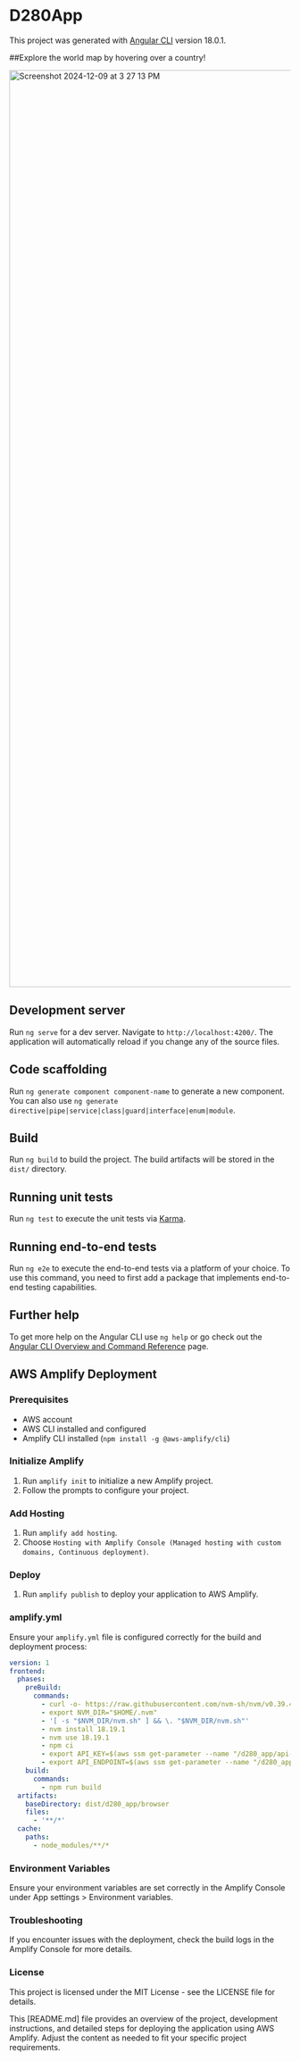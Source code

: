 # D280App

This project was generated with [Angular CLI](https://github.com/angular/angular-cli) version 18.0.1.


##Explore the world map by hovering over a country!

<img width="1643" alt="Screenshot 2024-12-09 at 3 27 13 PM" src="https://github.com/user-attachments/assets/3a8ace9e-059f-4240-915c-09309398c3d9">


## Development server

Run `ng serve` for a dev server. Navigate to `http://localhost:4200/`. The application will automatically reload if you change any of the source files.

## Code scaffolding

Run `ng generate component component-name` to generate a new component. You can also use `ng generate directive|pipe|service|class|guard|interface|enum|module`.

## Build

Run `ng build` to build the project. The build artifacts will be stored in the `dist/` directory.

## Running unit tests

Run `ng test` to execute the unit tests via [Karma](https://karma-runner.github.io).

## Running end-to-end tests

Run `ng e2e` to execute the end-to-end tests via a platform of your choice. To use this command, you need to first add a package that implements end-to-end testing capabilities.

## Further help

To get more help on the Angular CLI use `ng help` or go check out the [Angular CLI Overview and Command Reference](https://angular.dev/tools/cli) page.

## AWS Amplify Deployment

### Prerequisites

- AWS account
- AWS CLI installed and configured
- Amplify CLI installed (`npm install -g @aws-amplify/cli`)

### Initialize Amplify

1. Run `amplify init` to initialize a new Amplify project.
2. Follow the prompts to configure your project.

### Add Hosting

1. Run `amplify add hosting`.
2. Choose `Hosting with Amplify Console (Managed hosting with custom domains, Continuous deployment)`.

### Deploy

1. Run `amplify publish` to deploy your application to AWS Amplify.

### amplify.yml

Ensure your `amplify.yml` file is configured correctly for the build and deployment process:

```yml
version: 1
frontend:
  phases:
    preBuild:
      commands:
        - curl -o- https://raw.githubusercontent.com/nvm-sh/nvm/v0.39.4/install.sh | bash
        - export NVM_DIR="$HOME/.nvm"
        - '[ -s "$NVM_DIR/nvm.sh" ] && \. "$NVM_DIR/nvm.sh"'
        - nvm install 18.19.1
        - nvm use 18.19.1
        - npm ci
        - export API_KEY=$(aws ssm get-parameter --name "/d280_app/api-key" --with-decryption --query "Parameter.Value" --output text)
        - export API_ENDPOINT=$(aws ssm get-parameter --name "/d280_app/api-endpoint" --with-decryption --query "Parameter.Value" --output text)
    build:
      commands:
        - npm run build
  artifacts:
    baseDirectory: dist/d280_app/browser
    files:
      - '**/*'
  cache:
    paths:
      - node_modules/**/*
```
### Environment Variables
Ensure your environment variables are set correctly in the Amplify Console under App settings > Environment variables.

### Troubleshooting
If you encounter issues with the deployment, check the build logs in the Amplify Console for more details.

### License
This project is licensed under the MIT License - see the LICENSE file for details.


This [README.md] file provides an overview of the project, development instructions, and detailed steps for deploying the application using AWS Amplify. Adjust the content as needed to fit your specific project requirements.
